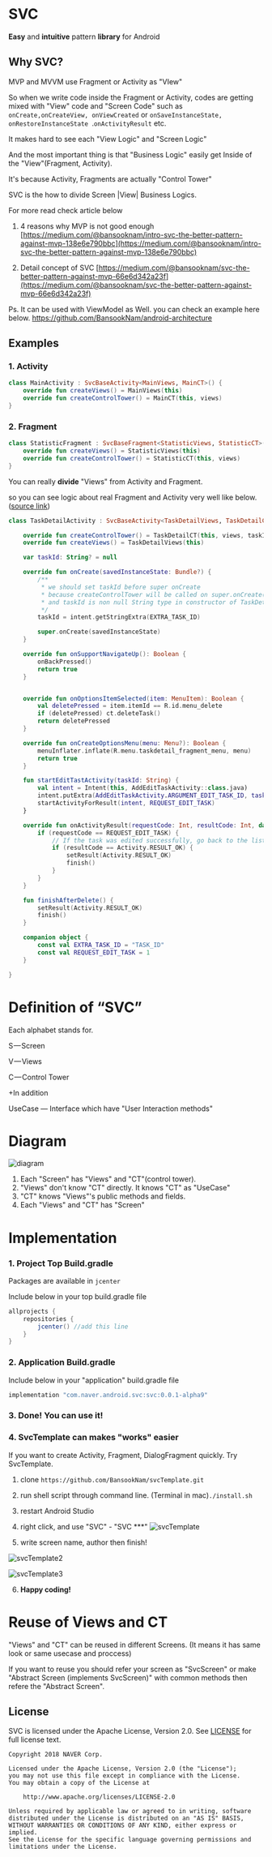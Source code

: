 # SVC

**Easy** and **intuitive** pattern **library** for Android





## Why SVC?

MVP and MVVM use Fragment or Activity as "VIew"

So when we write code inside the Fragment or Activity, codes are getting mixed with
"View" code and "Screen Code" such as `onCreate,onCreateView, onViewCreated` or `onSaveInstanceState, onRestoreInstanceState `.`onActivityResult` etc.

It makes hard to see each "View Logic" and "Screen Logic"

And the most important thing is that "Business Logic" easily get Inside of the "View"(Fragment, Activity).

It's because Activity, Fragments are actually "Control Tower"

SVC is the how to divide Screen |View| Business Logics.



For more read check article below

1. 4 reasons why MVP is not good enough
   [https://medium.com/@bansooknam/intro-svc-the-better-pattern-against-mvp-138e6e790bbc](https://medium.com/@bansooknam/intro-svc-the-better-pattern-against-mvp-138e6e790bbc)

2. Detail concept of SVC
   [https://medium.com/@bansooknam/svc-the-better-pattern-against-mvp-66e6d342a23f](https://medium.com/@bansooknam/svc-the-better-pattern-against-mvp-66e6d342a23f)

   

Ps. It can be used with ViewModel as Well.
you can check an example here below.
https://github.com/BansookNam/android-architecture



## Examples

### 1. Activity

```kotlin
class MainActivity : SvcBaseActivity<MainViews, MainCT>() {
    override fun createViews() = MainViews(this)
    override fun createControlTower() = MainCT(this, views)
}

```

### 2. Fragment

```kotlin
class StatisticFragment : SvcBaseFragment<StatisticViews, StatisticCT>() {
    override fun createViews() = StatisticViews(this)
    override fun createControlTower() = StatisticCT(this, views)
}
```



You can really **divide** "Views" from Activity and Fragment.

so you can see logic about real Fragment and Activity very well like below. ([source link](https://github.com/BansookNam/android-architecture/blob/todo-svc-kotlin/todoapp/app/src/main/java/com/example/android/architecture/blueprints/todoapp/screen/taskdetail/TaskDetailActivity.kt))

```kotlin
class TaskDetailActivity : SvcBaseActivity<TaskDetailViews, TaskDetailCT>() {

    override fun createControlTower() = TaskDetailCT(this, views, taskId!!)
    override fun createViews() = TaskDetailViews(this)

    var taskId: String? = null

    override fun onCreate(savedInstanceState: Bundle?) {
        /**
         * we should set taskId before super onCreate
         * because createControlTower will be called on super.onCreate()
         * and taskId is non null String type in constructor of TaskDetailCT
         */
        taskId = intent.getStringExtra(EXTRA_TASK_ID)

        super.onCreate(savedInstanceState)
    }

    override fun onSupportNavigateUp(): Boolean {
        onBackPressed()
        return true
    }


    override fun onOptionsItemSelected(item: MenuItem): Boolean {
        val deletePressed = item.itemId == R.id.menu_delete
        if (deletePressed) ct.deleteTask()
        return deletePressed
    }

    override fun onCreateOptionsMenu(menu: Menu?): Boolean {
        menuInflater.inflate(R.menu.taskdetail_fragment_menu, menu)
        return true
    }

    fun startEditTastActivity(taskId: String) {
        val intent = Intent(this, AddEditTaskActivity::class.java)
        intent.putExtra(AddEditTaskActivity.ARGUMENT_EDIT_TASK_ID, taskId)
        startActivityForResult(intent, REQUEST_EDIT_TASK)
    }

    override fun onActivityResult(requestCode: Int, resultCode: Int, data: Intent?) {
        if (requestCode == REQUEST_EDIT_TASK) {
            // If the task was edited successfully, go back to the list.
            if (resultCode == Activity.RESULT_OK) {
                setResult(Activity.RESULT_OK)
                finish()
            }
        }
    }

    fun finishAfterDelete() {
        setResult(Activity.RESULT_OK)
        finish()
    }

    companion object {
        const val EXTRA_TASK_ID = "TASK_ID"
        const val REQUEST_EDIT_TASK = 1
    }

}
```



# Definition of “SVC”

Each alphabet stands for.

S — Screen

V — Views

C — Control Tower



+In addition

UseCase — Interface which have "User Interaction methods"


# Diagram

![diagram](./doc/img/diagram.png)

1. Each "Screen" has "Views" and "CT"(control tower).
2. "Views" don't know "CT" directly. It knows "CT" as "UseCase"
3. "CT" knows "Views"'s public methods and fields.
4. Each "Views" and "CT" has "Screen"



# Implementation

### 1. Project Top Build.gradle

Packages are available in `jcenter`

Include below in your top build.gradle file

```groovy
allprojects {
    repositories {
        jcenter() //add this line
    }
}
```



### 2. Application Build.gradle

Include below in your "application" build.gradle file

```groovy
implementation "com.naver.android.svc:svc:0.0.1-alpha9"
```



### 3. Done! You can use it!



### 4. SvcTemplate can makes "works" easier

If you want to create Activity, Fragment, DialogFragment quickly. Try SvcTemplate.
 1) clone `https://github.com/BansookNam/svcTemplate.git`

 2) run shell script through command line. (Terminal in mac)`./install.sh`

 3) restart Android Studio

 4) right click, and use "SVC" - "SVC ***"
![svcTemplate](./doc/img/svcTemplate.png)

 5) write screen name, author then finish!

![svcTemplate2](./doc/img/svcTemplate2.png)

![svcTemplate3](./doc/img/svcTemplate3.png)

6. **Happy coding!**



# Reuse of Views and CT

"Views" and "CT" can be reused in different Screens.
(It means it has same look or same usecase and proccess)

If you want to reuse you should refer your screen as "SvcScreen"
or make "Abstract Screen (implements SvcScreen)" with common methods then refere the "Abstract Screen".





## License
SVC is licensed under the Apache License, Version 2.0.
See [LICENSE](LICENSE) for full license text.

```
Copyright 2018 NAVER Corp.

Licensed under the Apache License, Version 2.0 (the "License");
you may not use this file except in compliance with the License.
You may obtain a copy of the License at

    http://www.apache.org/licenses/LICENSE-2.0

Unless required by applicable law or agreed to in writing, software
distributed under the License is distributed on an "AS IS" BASIS,
WITHOUT WARRANTIES OR CONDITIONS OF ANY KIND, either express or implied.
See the License for the specific language governing permissions and
limitations under the License.
```
